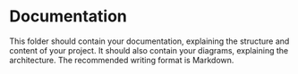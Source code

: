 # Documentation


This folder should contain your documentation, explaining the structure and content of your project. It should also contain your diagrams, explaining the architecture. The recommended writing format is Markdown.
